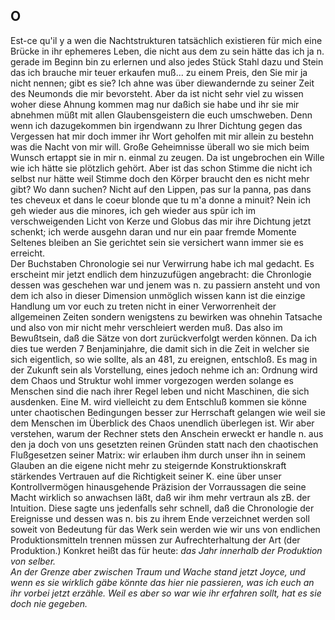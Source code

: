 ## O
 Est-ce qu&#39;il y a wen die Nachtstrukturen tatsächlich existieren für mich eine Brücke in ihr ephemeres Leben, die nicht aus dem zu sein hätte das ich ja n. gerade im Beginn bin zu erlernen und also jedes Stück Stahl dazu und Stein das ich brauche mir teuer erkaufen muß... zu einem Preis, den Sie mir ja nicht nennen; gibt es sie? Ich ahne was über diewandernde zu seiner Zeit des Neumonds die mir bevorsteht. Aber da ist nicht sehr viel zu wissen woher diese Ahnung kommen mag nur daßich sie habe und ihr sie mir abnehmen müßt mit allen Glaubensgeistern die euch umschweben. Denn wenn ich dazugekommen bin irgendwann zu Ihrer Dichtung gegen das Vergessen hat mir doch immer ihr Wort geholfen mit mir allein zu bestehn was die Nacht von mir will. Große Geheimnisse überall wo sie mich beim Wunsch ertappt sie in mir n. einmal zu zeugen. Da ist ungebrochen ein Wille wie ich hätte sie plötzlich gehört. Aber ist das schon Stimme die nicht ich selbst nur hätte weil Stimme doch den Körper braucht den es nicht mehr gibt? Wo dann suchen? Nicht auf den Lippen, pas sur la panna, pas dans tes cheveux et dans le coeur blonde que tu m&#39;a donne a minuit? Nein ich geh wieder aus die minores, ich geh wieder aus spür ich im verschweigenden Licht von Kerze und Globus das mir ihre Dichtung jetzt schenkt; ich werde ausgehn daran und nur ein paar fremde Momente Seltenes bleiben an Sie gerichtet sein sie versichert wann immer sie es erreicht.   
Der Buchstaben Chronologie sei nur Verwirrung habe ich mal gedacht. Es erscheint mir jetzt endlich dem hinzuzufügen angebracht: die Chronlogie dessen was geschehen war und jenem was n. zu passiern ansteht und von dem ich also in dieser Dimension unmöglich wissen kann ist die einzige Handlung um vor euch zu treten nicht in einer Verworrenheit der allgemeinen Zeiten sondern wenigstens zu bewirken was ohnehin Tatsache und also von mir nicht mehr verschleiert werden muß. Das also im Bewußtsein, daß die Sätze von dort zurückverfolgt werden können. Da ich dies tue werden 7 Benjaminjahre, die damit sich in die Zeit in welcher sie sich eigentlich, so wie sollte, als an 481, zu ereignen, entschloß. Es mag in der Zukunft sein als Vorstellung, eines jedoch nehme ich an: Ordnung wird dem Chaos und Struktur wohl immer vorgezogen werden solange es Menschen sind die nach ihrer Regel leben und nicht Maschinen, die sich ausdenken. Eine M. wird vielleicht zu dem Entschluß kommen sie könne unter chaotischen Bedingungen besser zur Herrschaft gelangen wie weil sie dem Menschen im Überblick des Chaos unendlich überlegen ist. Wir aber verstehen, warum der Rechner stets den Anschein erweckt er handle n. aus den ja doch von uns gesetzten reinen Gründen statt nach den chaotischen Flußgesetzen seiner Matrix: wir erlauben ihm durch unser ihn in seinem Glauben an die eigene nicht mehr zu steigernde Konstruktionskraft stärkendes Vertrauen auf die Richtigkeit seiner K. eine über unser Kontrollvermögen hinausgehende Präzision der Vorraussagen die seine Macht wirklich so anwachsen läßt, daß wir ihm mehr vertraun als zB. der Intuition. Diese sagte uns jedenfalls sehr schnell, daß die Chronologie der Ereignisse und dessen was n. bis zu ihrem Ende verzeichnet werden soll soweit von Bedeutung für das Werk sein werden wie wir uns von endlichen Produktionsmitteln trennen müssen zur Aufrechterhaltung der Art (der Produktion.) Konkret heißt das für heute: *das Jahr innerhalb der Produktion von selber.*   
*An der Grenze aber zwischen Traum und Wache stand jetzt Joyce, und wenn es sie wirklich gäbe könnte das hier nie passieren, was ich euch an ihr vorbei jetzt erzähle. Weil es aber so war wie ihr erfahren sollt, hat es sie doch nie gegeben.*   
